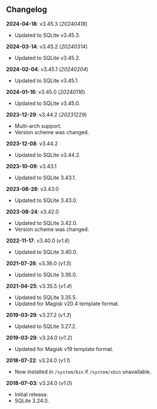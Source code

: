 ## Changelog

**2024-04-18**: v3.45.3 (_20240418_)

- Updated to SQLite v3.45.3.

**2024-03-14**: v3.45.2 (_20240314_)

- Updated to SQLite v3.45.2.

**2024-02-04**: v3.45.1 (_20240204_)

- Updated to SQLite v3.45.1.

**2024-01-16**: v3.45.0 (_20240116_)

- Updated to SQLite v3.45.0.

**2023-12-29**: v3.44.2 (_20231229_)

- Multi-arch support.
- Version scheme was changed.

**2023-12-08**: v3.44.2

- Updated to SQLite v3.44.2.

**2023-10-09**: v3.43.1

- Updated to SQLite 3.43.1.

**2023-08-28**: v3.43.0

- Updated to SQLite 3.43.0.

**2023-08-24**: v3.42.0

- Updated to SQLite 3.42.0.
- Version scheme was changed.

**2022-11-17**: v3.40.0 (_v1.6_)

- Updated to SQLite 3.40.0.

**2021-07-26**: v3.36.0 (_v1.5_)

- Updated to SQLite 3.36.0.

**2021-04-25**: v3.35.5 (_v1.4_)

- Updated to SQLite 3.35.5.
- Updated for Magisk v20.4 template format.

**2019-03-29**: v3.27.2 (_v1.3_)

- Updated to SQLite 3.27.2.

**2019-03-29**: v3.24.0 (_v1.2_)

- Updated for Magisk v19 template format.

**2018-07-22**: v3.24.0 (_v1.1_)

- Now installed in `/system/bin` if `/system/xbin` unavailable.

**2018-07-03**: v3.24.0 (_v1.0_)

- Initial release.
- SQLite 3.24.0.

